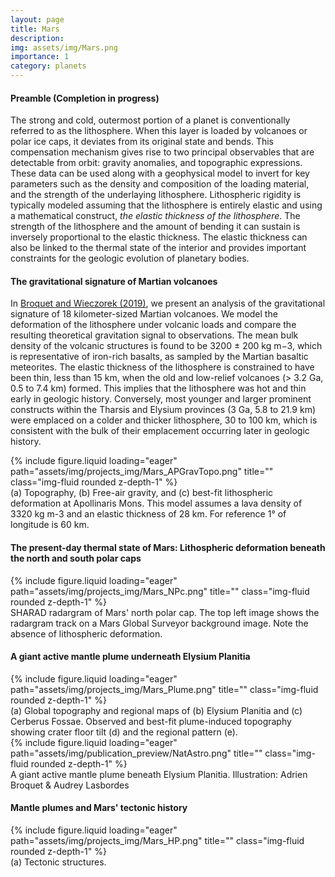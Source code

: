 ```yaml
---
layout: page
title: Mars
description: 
img: assets/img/Mars.png
importance: 1
category: planets
---
```


#### Preamble (Completion in progress)
The strong and cold, outermost portion of a planet is conventionally referred to as the lithosphere. When this layer is loaded by volcanoes or polar ice caps, it deviates from its original state and bends. This compensation mechanism gives rise to two principal observables that are detectable from orbit: gravity anomalies, and topographic expressions. These data can be used along with a geophysical model to invert for key parameters such as the density and composition of the loading material, and the strength of the underlaying lithosphere. Lithospheric rigidity is typically modeled assuming that the lithosphere is entirely elastic and using a mathematical construct, _the elastic thickness of the lithosphere_. The strength of the lithosphere and the amount of bending it can sustain is inversely proportional to the elastic thickness. The elastic thickness can also be linked to the thermal state of the interior and provides important constraints for the geologic evolution of planetary bodies. 

#### The gravitational signature of Martian volcanoes

In [Broquet and Wieczorek (2019)](https://agupubs.onlinelibrary.wiley.com/doi/10.1029/2019JE005959), we present an analysis of the gravitational signature of 18 kilometer-sized Martian volcanoes. We model the deformation of the lithosphere under volcanic loads and compare the resulting theoretical gravitation signal to observations. The mean bulk density of the volcanic structures is found to be 3200 ± 200 kg m−3, which is representative of iron-rich basalts, as sampled by the Martian basaltic meteorites. The elastic thickness of the lithosphere is constrained to have been thin, less than 15 km, when the old and low-relief volcanoes (> 3.2 Ga, 0.5 to 7.4 km) formed. This implies that the lithosphere was hot and thin early in geologic history. Conversely, most younger and larger prominent constructs within the Tharsis and Elysium provinces (3 Ga, 5.8 to 21.9 km) were emplaced on a colder and thicker lithosphere, 30 to 100 km, which is consistent with the bulk of their emplacement occurring later in geologic history.

<div class="row">
    <div class="col-sm mt-3 mt-md-0">
        {% include figure.liquid loading="eager" path="assets/img/projects_img/Mars_APGravTopo.png" title="" class="img-fluid rounded z-depth-1" %}
    </div>
</div>
<div class="caption">
    (a) Topography, (b) Free-air gravity, and (c) best-fit lithospheric deformation at Apollinaris Mons. This model assumes a lava density of 3320 kg m-3 and an elastic thickness of 28 km. For reference 1° of longitude is 60 km. 
</div>

#### The present-day thermal state of Mars: Lithospheric deformation beneath the north and south polar caps

<div class="row">
    <div class="col-sm mt-3 mt-md-0">
        {% include figure.liquid loading="eager" path="assets/img/projects_img/Mars_NPc.png" title="" class="img-fluid rounded z-depth-1" %}
    </div>
</div>
<div class="caption">
    SHARAD radargram of Mars' north polar cap. The top left image shows the radargram track on a Mars Global Surveyor background image. Note the absence of lithospheric deformation. 
</div>

#### A giant active mantle plume underneath Elysium Planitia

<div class="row">
    <div class="col-sm mt-3 mt-md-0">
        {% include figure.liquid loading="eager" path="assets/img/projects_img/Mars_Plume.png" title="" class="img-fluid rounded z-depth-1" %}
    </div>
</div>
<div class="caption">
    (a) Global topography and regional maps of (b) Elysium Planitia and (c) Cerberus Fossae. Observed and best-fit plume-induced topography showing crater floor tilt (d) and the regional pattern (e). 
</div>

<div class="row">
    <div class="col-sm mt-3 mt-md-0">
        {% include figure.liquid loading="eager" path="assets/img/publication_preview/NatAstro.png" title="" class="img-fluid rounded z-depth-1" %}
    </div>
</div>
<div class="caption">
    A giant active mantle plume beneath Elysium Planitia. Illustration: Adrien Broquet & Audrey Lasbordes 
</div>


#### Mantle plumes and Mars' tectonic history

<div class="row">
    <div class="col-sm mt-3 mt-md-0">
        {% include figure.liquid loading="eager" path="assets/img/projects_img/Mars_HP.png" title="" class="img-fluid rounded z-depth-1" %}
    </div>
</div>
<div class="caption">
    (a) Tectonic structures.
</div>




